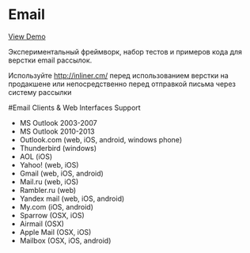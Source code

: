# Email
<a href="http://dudeonthehorse.github.io/Email/">View Demo</a>

Экспериментальный фреймворк, набор тестов и примеров кода для верстки email рассылок.

Используйте http://inliner.cm/ перед использованием верстки на продакшене или непосредственно перед отправкой письма через систему рассылки

#Email Clients & Web Interfaces Support
- MS Outlook 2003-2007
- MS Outlook 2010-2013
- Outlook.com (web, iOS, android, windows phone)
- Thunderbird (windows)
- AOL (iOS)
- Yahoo! (web, iOS)
- Gmail (web, iOS, android)
- Mail.ru (web, iOS)
- Rambler.ru (web)
- Yandex mail (web, iOS, android)
- My.com (iOS, android)
- Sparrow (OSX, iOS)
- Airmail (OSX)
- Apple Mail (OSX, iOS)
- Mailbox (OSX, iOS, android)
